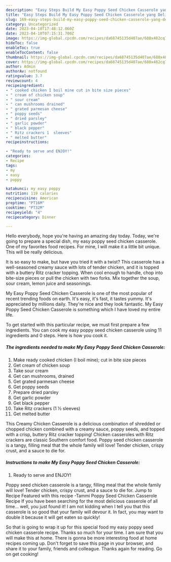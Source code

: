 ```yaml
---
description: "Easy Steps Build My Easy Poppy Seed Chicken Casserole yang Delicious"
title: "Easy Steps Build My Easy Poppy Seed Chicken Casserole yang Delicious"
slug: 169-easy-steps-build-my-easy-poppy-seed-chicken-casserole-yang-delicious
category: Uncategorized
date: 2023-04-10T17:48:12.060Z
date: 2023-04-10T07:15:31.700Z
image: https://img-global.cpcdn.com/recipes/da68745135d407ae/680x482cq70/my-easy-poppy-seed-chicken-casserole-recipe-main-photo.jpg
hideToc: false
enableToc: true
enableTocContent: false
thumbnail: https://img-global.cpcdn.com/recipes/da68745135d407ae/680x482cq70/my-easy-poppy-seed-chicken-casserole-recipe-main-photo.jpg
cover: https://img-global.cpcdn.com/recipes/da68745135d407ae/680x482cq70/my-easy-poppy-seed-chicken-casserole-recipe-main-photo.jpg
author: Admin
authorAv: notfound
ratingvalue: 3.7
reviewcount: 4
recipeingredient:
- " cooked chicken I boil mine cut in bite size pieces"
- " cream of chicken soup"
- " sour cream"
- " can mushrooms drained"
- " grated parmesan cheese"
- " poppy seeds"
- " dried parsley"
- " garlic powder"
- " black pepper"
- " Ritz crackers 1  sleeves"
- " melted butter"
recipeinstructions:

- "Ready to serve and ENJOY!"
categories:
- Recipe
tags:
- my
- easy
- poppy

katakunci: my easy poppy 
nutrition: 119 calories
recipecuisine: American
preptime: "PT16M"
cooktime: "PT32M"
recipeyield: "4"
recipecategory: Dinner

---
```



Hello everybody, hope you're having an amazing day today. Today, we're going to prepare a special dish, my easy poppy seed chicken casserole. One of my favorites food recipes. For mine, I will make it a little bit unique. This will be really delicious.

It is so easy to make, but have you tried it with a twist? This casserole has a well-seasoned creamy sauce with lots of tender chicken, and it is topped with a buttery Ritz cracker topping. When cool enough to handle, chop into bite-size pieces or pull the chicken with two forks. Mix together the soup, sour cream, lemon juice and seasonings.

My Easy Poppy Seed Chicken Casserole is one of the most popular of recent trending foods on earth. It's easy, it's fast, it tastes yummy. It's appreciated by millions daily. They're nice and they look fantastic. My Easy Poppy Seed Chicken Casserole is something which I have loved my entire life.


To get started with this particular recipe, we must first prepare a few ingredients. You can cook my easy poppy seed chicken casserole using 11 ingredients and 0 steps. Here is how you cook it.

<!--inarticleads1-->

##### The ingredients needed to make My Easy Poppy Seed Chicken Casserole:

1. Make ready  cooked chicken (I boil mine); cut in bite size pieces
1. Get  cream of chicken soup
1. Take  sour cream
1. Get  can mushrooms, drained
1. Get  grated parmesan cheese
1. Get  poppy seeds
1. Prepare  dried parsley
1. Get  garlic powder
1. Get  black pepper
1. Take  Ritz crackers (1 ½ sleeves)
1. Get  melted butter


This Creamy Chicken Casserole is a delicious combination of shredded or chopped chicken combined with a creamy sauce, poppy seeds, and topped with a crisp, buttery Ritz cracker topping! Chicken casseroles with Ritz crackers are classic Southern comfort food. Poppy seed chicken casserole is a tangy, filling meal that the whole family will love! Tender chicken, crispy crust, and a sauce to die for. 

<!--inarticleads2-->

##### Instructions to make My Easy Poppy Seed Chicken Casserole:


1. Ready to serve and ENJOY!

Poppy seed chicken casserole is a tangy, filling meal that the whole family will love! Tender chicken, crispy crust, and a sauce to die for. Jump to Recipe Featured with this recipe -Tammi Poppy Seed Chicken Casserole Recipe If you have been searching for the most delicious casserole of all time… well, you just found it! I am not kidding when I tell you that this casserole is so good that your family will devour it. In fact, you may want to double it because it will get eaten so quickly! 

So that is going to wrap it up for this special food my easy poppy seed chicken casserole recipe. Thanks so much for your time. I am sure that you will make this at home. There is gonna be more interesting food at home recipes coming up. Don't forget to save this page in your browser, and share it to your family, friends and colleague. Thanks again for reading. Go on get cooking!
